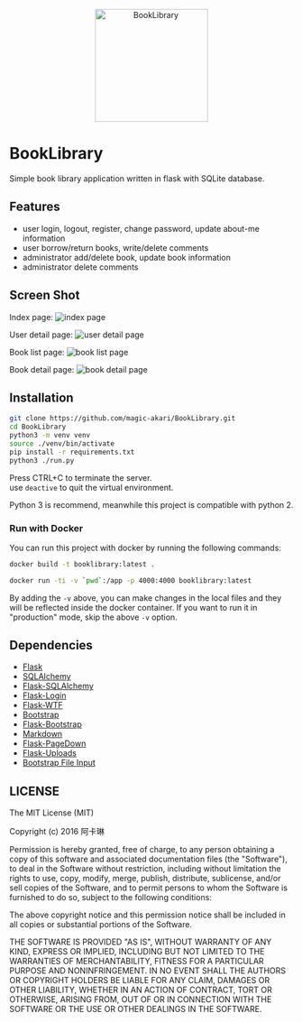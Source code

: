 <p align="center"><img src="app/static/img/horizontal.png" alt="BookLibrary" height="200px"></p>

# BookLibrary
Simple book library application written in flask with SQLite database.

## Features
* user login, logout, register, change password, update about-me information
* user borrow/return books, write/delete comments
* administrator add/delete book, update book information
* administrator delete comments

## Screen Shot
Index page:
![index page](https://cloud.githubusercontent.com/assets/7829098/18173715/3e9ccc62-709d-11e6-820d-1cad1e6822b7.png)

User detail page:
![user detail page](https://cloud.githubusercontent.com/assets/7829098/18173713/3e324018-709d-11e6-9a64-b8c7e87b1f2d.png)

Book list page:
![book list page](https://cloud.githubusercontent.com/assets/7829098/18173712/3defdba6-709d-11e6-99f4-aa0471c75af0.png)

Book detail page:
![book detail page](https://cloud.githubusercontent.com/assets/7829098/18173711/3dbdfe92-709d-11e6-8a63-85c64717ac70.png)

## Installation
```sh
git clone https://github.com/magic-akari/BookLibrary.git
cd BookLibrary
python3 -m venv venv
source ./venv/bin/activate
pip install -r requirements.txt
python3 ./run.py
```

Press CTRL+C to terminate the server.  
use `deactive` to quit the virtual environment.

Python 3 is recommend, meanwhile this project is compatible with python 2.

### Run with Docker

You can run this project with docker by running the following commands:
```sh
docker build -t booklibrary:latest .

docker run -ti -v `pwd`:/app -p 4000:4000 booklibrary:latest
```

By adding the `-v` above, you can make changes in the local files and they will
be reflected inside the docker container. If you want to run it in
"production" mode, skip the above `-v` option.

## Dependencies

- [Flask](https://github.com/mitsuhiko/flask)
- [SQLAlchemy](https://github.com/zzzeek/sqlalchemy)
- [Flask-SQLAlchemy](https://github.com/mitsuhiko/flask-sqlalchemy)
- [Flask-Login](https://github.com/maxcountryman/flask-login)
- [Flask-WTF](https://github.com/lepture/flask-wtf)
- [Bootstrap](http://getbootstrap.com/)
- [Flask-Bootstrap](https://github.com/mbr/flask-bootstrap)
- [Markdown](https://pythonhosted.org/Markdown/)
- [Flask-PageDown](https://github.com/miguelgrinberg/Flask-PageDown)
- [Flask-Uploads](https://packages.python.org/Flask-Uploads/)
- [Bootstrap File Input](https://github.com/kartik-v/bootstrap-file-input)

## LICENSE
The MIT License (MIT)

Copyright (c) 2016 阿卡琳

Permission is hereby granted, free of charge, to any person obtaining a copy
of this software and associated documentation files (the "Software"), to deal
in the Software without restriction, including without limitation the rights
to use, copy, modify, merge, publish, distribute, sublicense, and/or sell
copies of the Software, and to permit persons to whom the Software is
furnished to do so, subject to the following conditions:

The above copyright notice and this permission notice shall be included in all
copies or substantial portions of the Software.

THE SOFTWARE IS PROVIDED "AS IS", WITHOUT WARRANTY OF ANY KIND, EXPRESS OR
IMPLIED, INCLUDING BUT NOT LIMITED TO THE WARRANTIES OF MERCHANTABILITY,
FITNESS FOR A PARTICULAR PURPOSE AND NONINFRINGEMENT. IN NO EVENT SHALL THE
AUTHORS OR COPYRIGHT HOLDERS BE LIABLE FOR ANY CLAIM, DAMAGES OR OTHER
LIABILITY, WHETHER IN AN ACTION OF CONTRACT, TORT OR OTHERWISE, ARISING FROM,
OUT OF OR IN CONNECTION WITH THE SOFTWARE OR THE USE OR OTHER DEALINGS IN THE
SOFTWARE.
